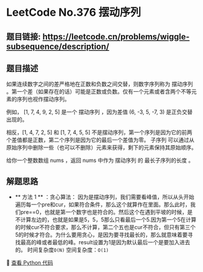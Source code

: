 # LeetCode No.376 摆动序列

## 题目链接: https://leetcode.cn/problems/wiggle-subsequence/description/

## 题目描述
如果连续数字之间的差严格地在正数和负数之间交替，则数字序列称为 摆动序列 。第一个差（如果存在的话）可能是正数或负数。仅有一个元素或者含两个不等元素的序列也视作摆动序列。

例如， [1, 7, 4, 9, 2, 5] 是一个 摆动序列 ，因为差值 (6, -3, 5, -7, 3) 是正负交替出现的。

相反，[1, 4, 7, 2, 5] 和 [1, 7, 4, 5, 5] 不是摆动序列，第一个序列是因为它的前两个差值都是正数，第二个序列是因为它的最后一个差值为零。
子序列 可以通过从原始序列中删除一些（也可以不删除）元素来获得，剩下的元素保持其原始顺序。

给你一个整数数组 nums ，返回 nums 中作为 摆动序列 的 最长子序列的长度 。

## 解题思路
- ** 方法 1 ** ：贪心算法：
因为是摆动序列，我们需要看峰值，所以从头开始遍历每一个pre和cur，如果符合条件，那么这个就算作在里面。那么此时，我们pre==0，也就是第一个数字也是符合的。然后这个在遇到平坡的时候，是不计算左边的，也就是如果是5，5，5那么只看最后一个5.因为第一个5在计算的时候cur不符合要求，那么不计算，第二个五也是cur不符合，但只有第三个5的时候才符合。为什么要用贪心，是因为要寻找最长的，那么就意味着要寻找最高的峰或者最低的峰。result设置为1是因为默认最后一个是要加入进去的。
时间复杂度`O(N)` 
空间复杂度：`O(1)`


📌 [查看 Python 代码](../solutions/python/No_376_摆动序列.py)